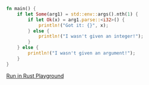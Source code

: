 ```rust
fn main() {
    if let Some(arg1) = std::env::args().nth(1) {
        if let Ok(x) = arg1.parse::<i32>() {
            println!("Got it: {}", x);
        } else {
            println!("I wasn't given an integer!");
        }
    } else {
        println!("I wasn't given an argument!");
    }
}

```
[Run in Rust Playground](https://play.rust-lang.org/?version=stable&mode=debug&edition=2021&gist=f5d434d810c19eda8f95afcc109c1a90&version=stable)
